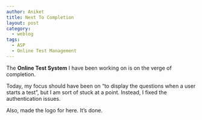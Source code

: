 ```yaml
---
author: Aniket
title: Next To Completion
layout: post
category:
  - weblog
tags:
  - ASP
  - Online Test Management
---
```

The **Online Test System** I have been working on is on the verge of completion.

Today, my focus should have been on “to display the questions when a user starts a test”, but I am sort of stuck at a point. Instead, I fixed the authentication issues.

Also, made the logo for here. It’s done.